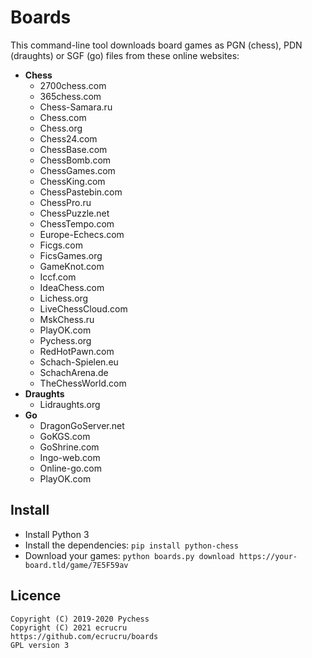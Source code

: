# Boards

This command-line tool downloads board games as PGN (chess), PDN (draughts) or SGF (go) files from these online websites:

- **Chess**
	- 2700chess.com
	- 365chess.com
	- Chess-Samara.ru
	- Chess.com
	- Chess.org
	- Chess24.com
	- ChessBase.com
	- ChessBomb.com
	- ChessGames.com
	- ChessKing.com
	- ChessPastebin.com
	- ChessPro.ru
	- ChessPuzzle.net
	- ChessTempo.com
	- Europe-Echecs.com
	- Ficgs.com
	- FicsGames.org
	- GameKnot.com
	- Iccf.com
	- IdeaChess.com
	- Lichess.org
	- LiveChessCloud.com
	- MskChess.ru
	- PlayOK.com
	- Pychess.org
	- RedHotPawn.com
	- Schach-Spielen.eu
	- SchachArena.de
	- TheChessWorld.com
- **Draughts**
	- Lidraughts.org
- **Go**
	- DragonGoServer.net
	- GoKGS.com
	- GoShrine.com
	- Ingo-web.com
	- Online-go.com
	- PlayOK.com


## Install

- Install Python 3
- Install the dependencies: `pip install python-chess`
- Download your games: `python boards.py download https://your-board.tld/game/7E5F59av`


## Licence

```
Copyright (C) 2019-2020 Pychess
Copyright (C) 2021 ecrucru
https://github.com/ecrucru/boards
GPL version 3
```